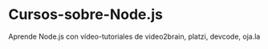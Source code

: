 # Cursos-sobre-Node.js
Aprende Node.js con vídeo-tutoriales de video2brain, platzi, devcode, oja.la
